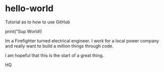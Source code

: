 # hello-world
Tutorial as to how to use GitHub

print("Sup World!)

Im a Firefighter turned electrical engineer. I work for a local power company and really want to build a million things through code. 

I am hopeful that this is the start of a great thing. 

HQ 

